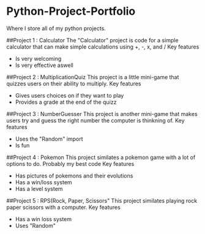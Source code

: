 # Python-Project-Portfolio
Where I store all of my python projects.

##Project 1 : Calculator
The "Calculator" project is code for a simple calculator that can make simple calculations using +, -, x, and /
Key features
 - Is very welcoming
 - Is very effective aswell

##Project 2 : MultiplicationQuiz
This project is a little mini-game that quizzes users on their ability to multiply.
Key features
 - Gives users choices on if they want to play
 - Provides a grade at the end of the quizz

##Project 3 : NumberGuesser
This project is another mini-game that makes users try and guess the right number the computer is thinkning of.
Key features
 - Uses the "Random" import
 - Is fun

##Project 4 : Pokemon
This project similates a pokemon game with a lot of options to do. Probably my best code
Key features
 - Has pictures of pokemons and their evolutions
 - Has a win/loss system
 - Has a level system

##Project 5 : RPS(Rock, Paper, Scissors"
This project similates playing rock paper scissors with a computer.
Key features
 - Has a win loss system
 - Uses "Random"
